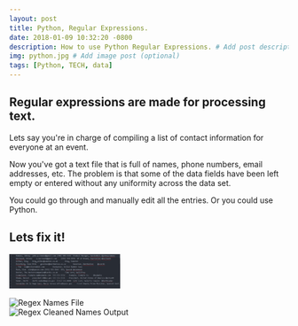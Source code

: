 ```yaml
---
layout: post
title: Python, Regular Expressions.
date: 2018-01-09 10:32:20 -0800
description: How to use Python Regular Expressions. # Add post description (optional)
img: python.jpg # Add image post (optional)
tags: [Python, TECH, data]
---
```

## Regular expressions are made for processing text.

Lets say you're in charge of compiling a list of contact information for everyone at an event.

Now you've got a text file that is full of names, phone numbers, email addresses, etc. The problem is that some of the data fields have been left empty or entered without any uniformity across the data set.

You could go through and manually edit all the entries. Or you could use Python.

Lets fix it!
---
<img src="/assets/img/python-regex-names.png" width="200">

![Regex Names File]({{site.baseurl}}/assets/img/python-regex-names.png)  
![Regex Cleaned Names Output]({{site.baseurl}}/assets/img/python-regex-names-output.png)  
